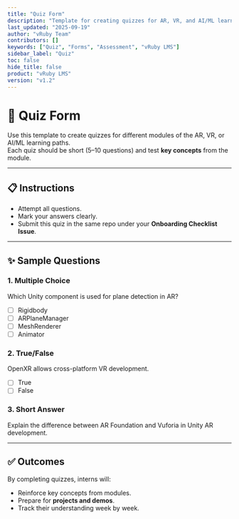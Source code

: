 ```yaml
---
title: "Quiz Form"
description: "Template for creating quizzes for AR, VR, and AI/ML learning paths."
last_updated: "2025-09-19"
author: "vRuby Team"
contributors: []
keywords: ["Quiz", "Forms", "Assessment", "vRuby LMS"]
sidebar_label: "Quiz"
toc: false
hide_title: false
product: "vRuby LMS"
version: "v1.2"
---
```


# 🧩 Quiz Form

Use this template to create quizzes for different modules of the AR, VR, or AI/ML learning paths.  
Each quiz should be short (5–10 questions) and test **key concepts** from the module.

---

## 📋 Instructions
- Attempt all questions.  
- Mark your answers clearly.  
- Submit this quiz in the same repo under your **Onboarding Checklist Issue**.  

---

## ✨ Sample Questions

### 1. Multiple Choice
Which Unity component is used for plane detection in AR?  
- [ ] Rigidbody  
- [ ] ARPlaneManager  
- [ ] MeshRenderer  
- [ ] Animator  

### 2. True/False
OpenXR allows cross-platform VR development.  
- [ ] True  
- [ ] False  

### 3. Short Answer
Explain the difference between AR Foundation and Vuforia in Unity AR development.  

---

## ✅ Outcomes
By completing quizzes, interns will:  
- Reinforce key concepts from modules.  
- Prepare for **projects and demos**.  
- Track their understanding week by week.
